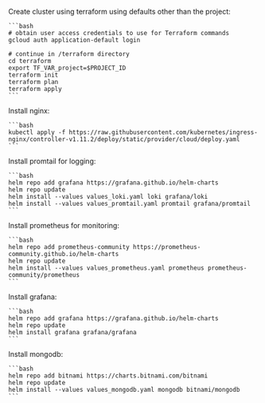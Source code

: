 Create cluster using terraform using defaults other than the project:

    ```bash
    # obtain user access credentials to use for Terraform commands
    gcloud auth application-default login

    # continue in /terraform directory
    cd terraform
    export TF_VAR_project=$PROJECT_ID
    terraform init
    terraform plan
    terraform apply
    ```
    
Install nginx:

    ```bash
    kubectl apply -f https://raw.githubusercontent.com/kubernetes/ingress-nginx/controller-v1.11.2/deploy/static/provider/cloud/deploy.yaml
    ```

Install promtail for logging:

    ```bash
    helm repo add grafana https://grafana.github.io/helm-charts
    helm repo update
    helm install --values values_loki.yaml loki grafana/loki
    helm install --values values_promtail.yaml promtail grafana/promtail
    ```

Install prometheus for monitoring:

    ```bash
    helm repo add prometheus-community https://prometheus-community.github.io/helm-charts
    helm repo update
    helm install --values values_prometheus.yaml prometheus prometheus-community/prometheus
    ```
Install grafana:

    ```bash
    helm repo add grafana https://grafana.github.io/helm-charts
    helm repo update
    helm install grafana grafana/grafana
    ```

Install mongodb:

    ```bash
    helm repo add bitnami https://charts.bitnami.com/bitnami
    helm repo update
    helm install --values values_mongodb.yaml mongodb bitnami/mongodb 
    ```